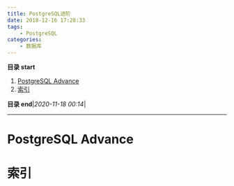 ```yaml
---
title: PostgreSQL进阶
date: 2018-12-16 17:28:33
tags: 
    - PostgreSQL
categories: 
    - 数据库
---
```


**目录 start**

1. [PostgreSQL Advance](#postgresql-advance)
1. [索引](#索引)

**目录 end**|_2020-11-18 00:14_|
****************************************
# PostgreSQL Advance

# 索引

